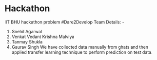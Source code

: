 # Hackathon
IIT BHU hackathon problem
#Dare2Develop Team Details: -
1. Snehil Agarwal
2. Venkat Vedant Krishna Malviya
3. Tanmay Shukla
4. Gaurav Singh
We have collected data manually from ghats and then applied transfer learning technique to perform prediction on test data.
